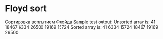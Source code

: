 # Floyd sort 
 Сортировка всплытием Флойда
Sample test output:
Unsorted array is: 41 18467 6334 26500 19169 15724                                                                                         Sorted array is: 41 6334 15724 18467 19169 26500                                                                                                                            
